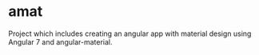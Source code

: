 # amat

Project which includes creating an angular app with material design using Angular 7 and angular-material.